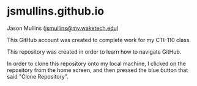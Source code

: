 # jsmullins.github.io

Jason Mullins (jsmullins@my.waketech.edu)

This GitHub account was created to complete work for my CTI-110 class. 

This repository was created in order to learn how to navigate GitHub. 

In order to clone this repository onto my local machine, I clicked on the repository from the home screen, and then pressed the blue button that said "Clone Repository".
